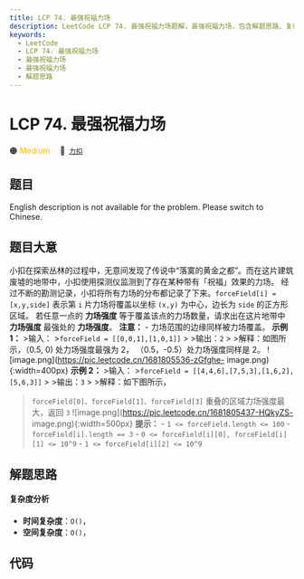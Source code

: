 ```yaml
---
title: LCP 74. 最强祝福力场
description: LeetCode LCP 74. 最强祝福力场题解，最强祝福力场，包含解题思路、复杂度分析以及完整的 JavaScript 代码实现。
keywords:
  - LeetCode
  - LCP 74. 最强祝福力场
  - 最强祝福力场
  - 最强祝福力场
  - 解题思路
---
```


# LCP 74. 最强祝福力场

🟠 <font color=#ffb800>Medium</font>&emsp; 🔗&ensp;[`力扣`](https://leetcode.cn/problems/xepqZ5)

## 题目

English description is not available for the problem. Please switch to
Chinese.


## 题目大意

小扣在探索丛林的过程中，无意间发现了传说中“落寞的黄金之都”。而在这片建筑废墟的地带中，小扣使用探测仪监测到了存在某种带有「祝福」效果的力场。
经过不断的勘测记录，小扣将所有力场的分布都记录了下来。`forceField[i] = [x,y,side]` 表示第 `i` 片力场将覆盖以坐标
`(x,y)` 为中心，边长为 `side` 的正方形区域。 若任意一点的 **力场强度** 等于覆盖该点的力场数量，请求出在这片地带中 **力场强度**
最强处的 **力场强度**。 **注意：** \- 力场范围的边缘同样被力场覆盖。 **示例 1：** >输入： >`forceField =
[[0,0,1],[1,0,1]]` > >输出：`2` > >解释：如图所示，（0.5, 0) 处力场强度最强为 2，
（0.5，-0.5）处力场强度同样是 2。 ![image.png](https://pic.leetcode.cn/1681805536-zGfghe-
image.png){:width=400px} **示例 2：** >输入： >`forceField =
[[4,4,6],[7,5,3],[1,6,2],[5,6,3]]` > >输出：`3` > >解释：如下图所示，
>`forceField[0]、forceField[1]、forceField[3]` 重叠的区域力场强度最大，返回 `3`
![image.png](https://pic.leetcode.cn/1681805437-HQkyZS-
image.png){:width=500px} **提示：** \- `1 <= forceField.length <= 100` \-
`forceField[i].length == 3` \- `0 <= forceField[i][0], forceField[i][1] <=
10^9` \- `1 <= forceField[i][2] <= 10^9`


## 解题思路

#### 复杂度分析

- **时间复杂度**：`O()`，
- **空间复杂度**：`O()`，

## 代码

```javascript

```